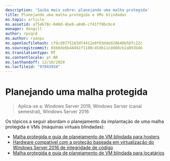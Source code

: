 ```yaml
---
description: 'Saiba mais sobre: planejando uma malha protegida'
title: Planejando uma malha protegida e VMs blindadas
ms.topic: article
ms.assetid: a754b78c-048d-4be9-a846-cf41ff0bcbc4
manager: dongill
author: rpsqrd
ms.author: ryanpu
ms.openlocfilehash: cf9cd9775163df4412e0f03dde920640b58fc22c
ms.sourcegitcommit: 65b6de6b44d41f1180c45db11cdd60cb2a093b46
ms.translationtype: MT
ms.contentlocale: pt-BR
ms.lasthandoff: 12/10/2020
ms.locfileid: "97043934"
---
```

# <a name="planning-a-guarded-fabric"></a>Planejando uma malha protegida

>Aplica-se a: Windows Server 2019, Windows Server (canal semestral), Windows Server 2016

Os tópicos a seguir abordam o planejamento da implantação de uma malha protegida e VMs (máquinas virtuais blindadas):

- [Malha protegida e guia de planejamento de VM blindada para hosters](guarded-fabric-planning-for-hosters.md)
- [Hardware compatível com a proteção baseada em virtualização do Windows Server 2016 de integridade de código](guarded-fabric-compatible-hardware-with-virtualization-based-protection-of-code-integrity.md)
- [Malha protegida e guia de planejamento de VM blindada para locatários](guarded-fabric-shielded-vm-planning-for-tenants.md)
